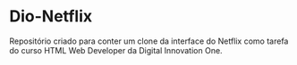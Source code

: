 # Dio-Netflix

Repositório criado para conter um clone da interface do Netflix como tarefa do curso HTML Web Developer da Digital Innovation One.
